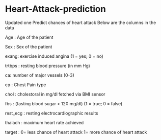 # Heart-Attack-prediction
Updated one
Predict chances of heart attack
Below are the columns in the data

Age : Age of the patient

Sex : Sex of the patient

exang: exercise induced angina (1 = yes; 0 = no)

trtbps : resting blood pressure (in mm Hg)

ca: number of major vessels (0-3)

cp : Chest Pain type

chol : cholestoral in mg/dl fetched via BMI sensor

fbs : (fasting blood sugar > 120 mg/dl) (1 = true; 0 = false)

rest_ecg : resting electrocardiographic results

thalach : maximum heart rate achieved

target : 0= less chance of heart attack 1= more chance of heart attack


